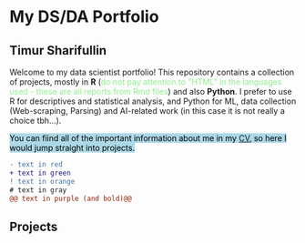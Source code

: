 # My DS/DA Portfolio
## Timur Sharifullin

Welcome to my data scientist portfolio! This repository contains a collection of projects, mostly in **R** (<span style="color:lightgreen">do not pay attention to "HTML" in the languages ​​used - these are all reports from Rmd files</span>) and also **Python**. I prefer to use R for descriptives and statistical analysis, and Python for ML, data collection (Web-scraping, Parsing) and AI-related work (in this case it is not really a choice tbh...). 

<mark style="background-color: lightblue">You can fiind all of the important information about me in my [CV](https://drive.google.com/file/d/11XiCNp62MQCrbYL68lCBQmrZm67Rt0IC/view?usp=sharing), so here I would jump straight into projects.</mark>

```diff
- text in red
+ text in green
! text in orange
# text in gray
@@ text in purple (and bold)@@
```
## Projects



